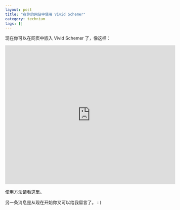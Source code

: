 ```yaml
---
layout: post
title: "在你的网站中使用 Vivid Schemer"
category: technium
tags: []
---
```



现在你可以在网页中嵌入 Vivid Schemer 了，像这样：



<iframe width="550" height="450" frameborder="0" scrollbar="no" src="http://vivid.chengyichao.info/embed/?code=(begin%0A%0A(map%20%0A%20%20(lambda%20(x)%20(*%202%20x))%0A%20%20(quote%20(1%202%203%204)))%0A%0A)"></iframe>


使用方法请看[这里](http://vivid.chengyichao.info/#embed)。


另一条消息是从现在开始你又可以给我留言了。 : )
